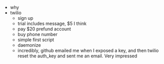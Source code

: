 - why
- twilio
    - sign up
    - trial includes message, $5 I think
    - pay $20 prefund account
    - buy phone number
    - simple first script
    - daemonize
    - incredibly, github emailed me when I exposed a key, and then twilio reset
      the auth_key and sent me an email. Very impressed
